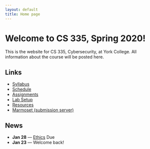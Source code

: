 ```yaml
---
layout: default
title: Home page
---
```

# Welcome to CS 335, Spring 2020!

This is the website for CS 335, Cybersecurity, at York College. All information about the course will be posted here.

## Links

* [Syllabus](syllabus/index.html)
* [Schedule](schedule/index.html)
* [Assignments](assignments/index.html)
* [Lab Setup](labs/setup.html)
* [Resources](resources/index.html)
* [Marmoset (submission server)](https://cs.ycp.edu/marmoset)

<!--
* [Labs](labs/index.html)
* [Assignments](assign/index.html)
-->

## News

* **Jan 28** &mdash; [Ethics](assignments/ethics.html) Due
* **Jan 23** &mdash; Welcome back!
